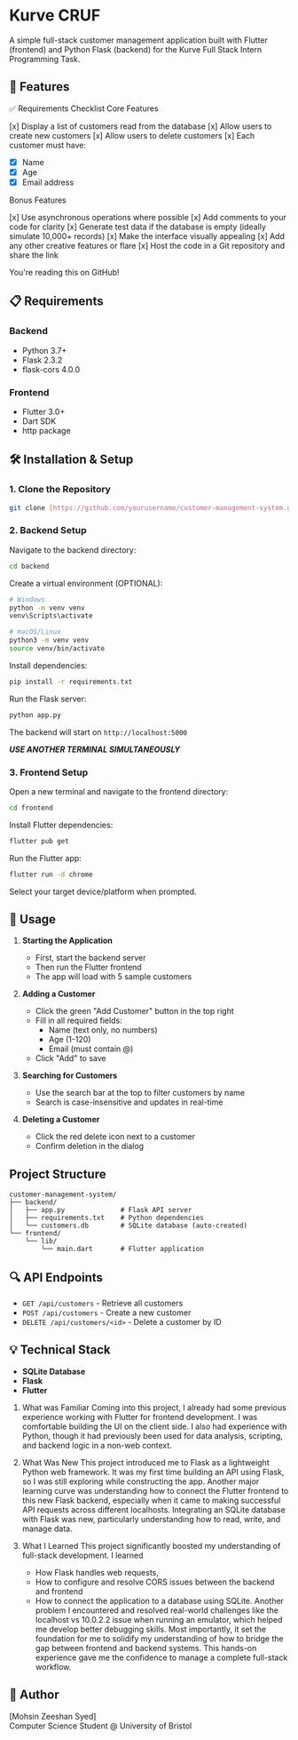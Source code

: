 # Kurve CRUF

A simple full-stack customer management application built with Flutter (frontend) and Python Flask (backend) for the Kurve Full Stack Intern Programming Task.

## 🚀 Features

✅ Requirements Checklist
Core Features

[x] Display a list of customers read from the database
[x] Allow users to create new customers
[x] Allow users to delete customers
[x] Each customer must have:
- [x] Name
- [x] Age
- [x] Email address

Bonus Features 

[x] Use asynchronous operations where possible
[x] Add comments to your code for clarity
[x] Generate test data if the database is empty (ideally simulate 10,000+ records)
[x] Make the interface visually appealing
[x] Add any other creative features or flare
[x] Host the code in a Git repository and share the link

You're reading this on GitHub!
## 📋 Requirements

### Backend
- Python 3.7+
- Flask 2.3.2
- flask-cors 4.0.0

### Frontend
- Flutter 3.0+
- Dart SDK
- http package

## 🛠️ Installation & Setup

### 1. Clone the Repository
```bash
git clone [https://github.com/yourusername/customer-management-system.git](https://github.com/Mohsin-Zeeshan/KurveCRUD.git)
```

### 2. Backend Setup

Navigate to the backend directory:
```bash
cd backend
```

Create a virtual environment (OPTIONAL):
```bash
# Windows
python -m venv venv
venv\Scripts\activate

# macOS/Linux
python3 -m venv venv
source venv/bin/activate
```

Install dependencies:
```bash
pip install -r requirements.txt
```

Run the Flask server:
```bash
python app.py
```

The backend will start on `http://localhost:5000`

***USE ANOTHER TERMINAL SIMULTANEOUSLY***

### 3. Frontend Setup

Open a new terminal and navigate to the frontend directory:
```bash
cd frontend
```

Install Flutter dependencies:
```bash
flutter pub get
```

Run the Flutter app:
```bash
flutter run -d chrome 
```

Select your target device/platform when prompted.


## 📱 Usage

1. **Starting the Application**
   - First, start the backend server
   - Then run the Flutter frontend
   - The app will load with 5 sample customers

2. **Adding a Customer**
   - Click the green "Add Customer" button in the top right
   - Fill in all required fields:
     - Name (text only, no numbers)
     - Age (1-120)
     - Email (must contain @)
   - Click "Add" to save

3. **Searching for Customers**
   - Use the search bar at the top to filter customers by name
   - Search is case-insensitive and updates in real-time

4. **Deleting a Customer**
   - Click the red delete icon next to a customer
   - Confirm deletion in the dialog

## Project Structure

```
customer-management-system/
├── backend/
│   ├── app.py              # Flask API server
│   ├── requirements.txt    # Python dependencies
│   └── customers.db        # SQLite database (auto-created)
└── frontend/
    └── lib/
        └── main.dart       # Flutter application
```

## 🔍 API Endpoints

- `GET /api/customers` - Retrieve all customers
- `POST /api/customers` - Create a new customer
- `DELETE /api/customers/<id>` - Delete a customer by ID

## 💡 Technical Stack

- **SQLite Database**
- **Flask**
- **Flutter**

1.	What was Familiar 
    Coming into this project, I already had some previous experience working with Flutter for frontend development. I was comfortable building the UI on the client side. I also had experience with Python, though it had previously been used for data analysis, scripting, and backend logic in a non-web context. 

2.	What Was New
    This project introduced me to Flask as a lightweight Python web framework. It was my first time building an API using Flask, so I was still exploring while constructing the app. Another major learning curve was understanding how to connect the Flutter frontend to this new Flask backend, especially when it came to making successful API requests across different localhosts. Integrating an SQLite database with Flask was new, particularly understanding how to read, write, and manage data. 

3.	What I Learned
    This project significantly boosted my understanding of full-stack development. I learned 
    -	How Flask handles web requests, 
    -	How to configure and resolve CORS issues between the backend and frontend 
    -	How to connect the application to a database using SQLite.
    Another problem I encountered and resolved real-world challenges like the localhost vs 10.0.2.2 issue when running an emulator, which helped me develop better debugging skills. Most importantly, it set the foundation for me to solidify my understanding of how to bridge the gap between frontend and backend systems. This hands-on experience gave me the confidence to manage a complete full-stack workflow.


## 👤 Author

[Mohsin Zeeshan Syed]  
Computer Science Student @ University of Bristol
